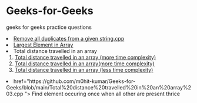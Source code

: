 # Geeks-for-Geeks
geeks for geeks practice questions


<!--   <li><a href="https://github.com/m0hit-kumar/Geeks-for-Geeks/blob/main/Remove%20all%20duplicates%20from%20a%20given%20string.cpp " > text </a></li> -->


 <li><a href=" " > Remove all duplicates from a given string.cpp </a></li>
<li><a href="https://github.com/m0hit-kumar/Geeks-for-Geeks/blob/main/Largest%20Element%20in%20Array.cpp " > Largest Element in Array </a></li>
<li>Total distance travelled in an array
<ol>
<li ><a href="https://github.com/m0hit-kumar/Geeks-for-Geeks/blob/main/Total%20distance%20travelled%20in%20an%20array%20.cpp">Total distance travelled in an array (more time complexity)</a>
 </li>
 
 
 <li ><a href="https://github.com/m0hit-kumar/Geeks-for-Geeks/blob/main/Total%20distance%20travelled%20in%20an%20array%202.cpp">Total distance travelled in an array(more time complexity) </a> </li>

<li ><a href="https://github.com/m0hit-kumar/Geeks-for-Geeks/blob/main/Total%20distance%20travelled%20in%20an%20array%203.cpp">Total distance travelled in an array (less time complexity) </a> </li>
</ol>
 </li>
 
 
 <li ><a>href="https://github.com/m0hit-kumar/Geeks-for-Geeks/blob/main/Total%20distance%20travelled%20in%20an%20array%203.cpp "> Find element occuring once when all other are present thrice </a>  </li>
